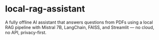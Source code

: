 # local-rag-assistant
A fully offline AI assistant that answers questions from PDFs using a local RAG pipeline with Mistral 7B, LangChain, FAISS, and Streamlit — no cloud, no API, privacy-first.
